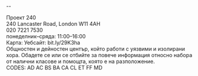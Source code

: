 
--

Проект 240  
240 Lancaster Road, London W11 4AH  
020 7221 7530  
понеделник–сряда: 11:00–16:00  
Карта: Уебсайт: bit.ly/29K3ha  
Общностен и дейностен център, който работи с уязвими и изолирани хора. Обадете се или се отбийте за повече информация относно набора от налични класове и помощта, която е на разположение.  
CODES: AD AC BS BA CA CL ET FF MD  
  
